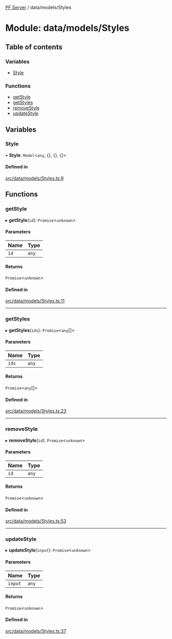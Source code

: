 [PF Server](../README.md) / data/models/Styles

# Module: data/models/Styles

## Table of contents

### Variables

- [Style](data_models_Styles.md#style)

### Functions

- [getStyle](data_models_Styles.md#getstyle)
- [getStyles](data_models_Styles.md#getstyles)
- [removeStyle](data_models_Styles.md#removestyle)
- [updateStyle](data_models_Styles.md#updatestyle)

## Variables

### Style

• **Style**: `Model`<`any`, {}, {}, {}\>

#### Defined in

[src/data/models/Styles.ts:9](https://bitbucket.org/bravebits/pfserver/src/83cf3bb/src/data/models/Styles.ts#lines-9)

## Functions

### getStyle

▸ **getStyle**(`id`): `Promise`<`unknown`\>

#### Parameters

| Name | Type |
| :------ | :------ |
| `id` | `any` |

#### Returns

`Promise`<`unknown`\>

#### Defined in

[src/data/models/Styles.ts:11](https://bitbucket.org/bravebits/pfserver/src/83cf3bb/src/data/models/Styles.ts#lines-11)

___

### getStyles

▸ **getStyles**(`ids`): `Promise`<`any`[]\>

#### Parameters

| Name | Type |
| :------ | :------ |
| `ids` | `any` |

#### Returns

`Promise`<`any`[]\>

#### Defined in

[src/data/models/Styles.ts:23](https://bitbucket.org/bravebits/pfserver/src/83cf3bb/src/data/models/Styles.ts#lines-23)

___

### removeStyle

▸ **removeStyle**(`id`): `Promise`<`unknown`\>

#### Parameters

| Name | Type |
| :------ | :------ |
| `id` | `any` |

#### Returns

`Promise`<`unknown`\>

#### Defined in

[src/data/models/Styles.ts:53](https://bitbucket.org/bravebits/pfserver/src/83cf3bb/src/data/models/Styles.ts#lines-53)

___

### updateStyle

▸ **updateStyle**(`input`): `Promise`<`unknown`\>

#### Parameters

| Name | Type |
| :------ | :------ |
| `input` | `any` |

#### Returns

`Promise`<`unknown`\>

#### Defined in

[src/data/models/Styles.ts:37](https://bitbucket.org/bravebits/pfserver/src/83cf3bb/src/data/models/Styles.ts#lines-37)

